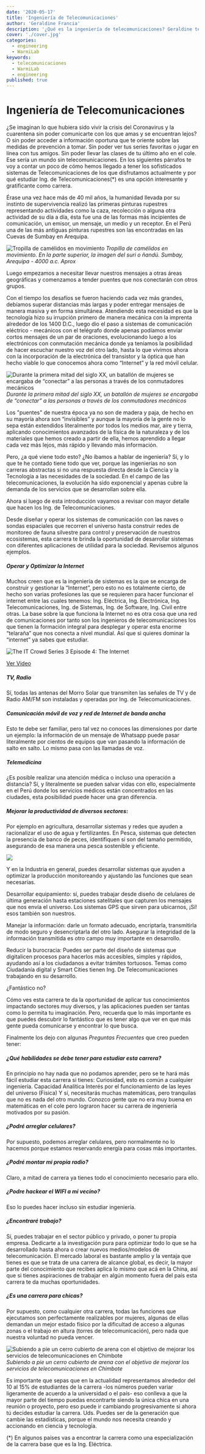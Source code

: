 ```yaml
---
date: '2020-05-17'
title: 'Ingeniería de Telecomunicaciones'
author: 'Geraldine Francia'
description: '¿Qué es la ingeniería de telecomunicaciones? Geraldine te cuenta su experiencia en esta carrera.'
cover: './cover.jpg'
categories:
  - engineering
  - WarmiLab
keywords:
  - telecomunicaciones
  - WarmiLab
  - engineering
published: true
---
```


# Ingeniería de Telecomunicaciones

¿Se imaginan lo que hubiera sido vivir la crisis del Coronavirus y la cuarentena sin poder comunicarte con los que amas y se encuentran lejos? O sin poder acceder a información oportuna que te oriente sobre las medidas de prevención a tomar. Sin poder ver tus series favoritas o jugar en línea con tus amigos. Sin poder llevar las clases de tu último año en el cole. Ese sería un mundo sin telecomunicaciones. En los siguientes párrafos te voy a contar un poco de cómo hemos llegado a tener los sofisticados sistemas de Telecomunicaciones de los que disfrutamos actualmente y por qué estudiar Ing. de Telecomunicaciones(\*) es una opción interesante y gratificante como carrera.

Érase una vez hace más de 40 mil años, la humanidad llevada por su instinto de supervivencia realizó las primeras pinturas rupestres representando actividades como la caza, recolección o alguna otra actividad de su día a día, ésta fue una de las formas más incipientes de comunicación, un emisor, un mensaje, un medio y un receptor. En el Perú una de las más antiguas pinturas rupestres son las encontradas en las Cuevas de Sumbay en Arequipa.

![Tropilla de camélidos en movimiento](./tropilla.png) _Tropilla de camélidos en movimiento. En la parte superior, la imagen del suri o ñandú. Sumbay, Arequipa - 4000 a.c. Aprox_

Luego empezamos a necesitar llevar nuestros mensajes a otras áreas geográficas y comenzamos a tender puentes que nos conectarán con otros grupos.

Con el tiempo los desafíos se fueron haciendo cada vez más grandes, debíamos superar distancias más largas y poder entregar mensajes de manera masiva y en forma simultánea. Atendiendo esta necesidad es que la tecnología hizo su irrupción primero de manera mecánica con la imprenta alrededor de los 1400 D.C., luego dio el paso a sistemas de comunicación eléctrico - mecánicos con el telégrafo donde apenas podíamos enviar cortos mensajes de un par de oraciones, evolucionando luego a los electrónicos con conmutación mecánica donde ya teníamos la posibilidad de hacer escuchar nuestro voz del otro lado, hasta lo que vivimos ahora con la incorporación de la electrónica del transistor y la óptica que han hecho viable lo que conocemos ahora como “Internet” y la red móvil celular.

![Durante la primera mitad del siglo XX, un batallón de mujeres se encargaba de “conectar” a las personas a través de los conmutadores mecánicos](./mujeres-conectando-personas.png)
_Durante la primera mitad del siglo XX, un batallón de mujeres se encargaba de “conectar” a las personas a través de los conmutadores mecánicos_

Los "puentes" de nuestra época ya no son de madera y paja, de hecho en su mayoría ahora son “invisibles” y aunque la mayoría de la gente no lo sepa están extendidos literalmente por todos los medios mar, aire y tierra, aplicando conocimientos avanzados de la física de la naturaleza y de los materiales que hemos creado a partir de ella, hemos aprendido a llegar cada vez más lejos, más rápido y llevando más información.

Pero, ¿a qué viene todo esto? ¿No íbamos a hablar de ingeniería? Sí, y lo que te he contado tiene todo que ver, porque las ingenierías no son carreras abstractas si no una respuesta directa desde la Ciencia y la Tecnología a las necesidades de la sociedad. En el campo de las telecomunicaciones, la evolución ha sido exponencial y apenas cubre la demanda de los servicios que se desarrollan sobre ella.

Ahora sí luego de esta introducción vayamos a revisar con mayor detalle que hacen los Ing. de Telecomunicaciones.

Desde diseñar y operar los sistemas de comunicación con las naves o sondas espaciales que recorren el universo hasta construir redes de monitoreo de fauna silvestre para control y preservación de nuestros ecosistemas, esta carrera te brinda la oportunidad de desarrollar sistemas con diferentes aplicaciones de utilidad para la sociedad. Revisemos algunos ejemplos.

##### Operar y Optimizar la Internet

Muchos creen que es la ingeniería de sistemas es la que se encarga de construir y gestionar la “Internet”, pero esto no es totalmente cierto, de hecho son varias profesiones las que se requieren para hacer funcionar el internet entre las cuales tenemos: Ing. Eléctrica, Ing. Electrónica, Ing. Telecomunicaciones, Ing. de Sistemas, Ing. de Software, Ing. Civil entre otras.
La base sobre la que funciona la Internet no es otra cosa que una red de comunicaciones por tanto son los ingenieros de telecomunicaciones los que tienen la formación integral para desplegar y operar esta enorme “telaraña” que nos conecta a nivel mundial.
Así que si quieres dominar la “internet” ya sabes que estudiar.

![The IT Crowd Series 3 Episode 4: The Internet](./the-internet.jpg)

[Ver Video](http://www.youtube.com/watch?v=iDbyYGrswtg)

##### TV, Radio

Sí, todas las antenas del Morro Solar que transmiten las señales de TV y de Radio AM/FM son instaladas y operadas por Ing. de Telecomunicaciones.

##### Comunicación móvil de voz y red de Internet de banda ancha

Esto te debe ser familiar, pero tal vez no conoces las dimensiones por darte un ejemplo: la información de un mensaje de Whatsapp puede pasar literalmente por cientos de equipos que van pasando la información de salto en salto. Lo mismo pasa con las llamadas de voz.

##### Telemedicina

¿Es posible realizar una atención médica o incluso una operación a distancia? Sí, y literalmente se pueden salvar vidas con ello, especialmente en el Perú donde los servicios médicos están concentrados en las ciudades, esta posibilidad puede hacer una gran diferencia.

##### Mejorar la productividad de diversos sectores:

Por ejemplo en agricultura, desarrollar sistemas y redes que ayuden a racionalizar el uso de agua y fertilizantes. En Pesca, sistemas que detecten la presencia de banco de peces, identifiquen si son del tamaño permitido, asegurando de esa manera una pesca sostenible y eficiente.

![](productividad.png)

Y en la Industria en general, puedes desarrollar sistemas que ayuden a optimizar la producción monitoreando y ajustando las funciones que sean necesarias.

Desarrollar equipamiento: sí, puedes trabajar desde diseño de celulares de última generación hasta estaciones satelitales que capturen los mensajes que nos envía el universo. Los sistemas GPS que sirven para ubicarnos, ¡Sí! esos también son nuestros.

Manejar la información: darle un formato adecuado, encriptarla, transmitirla de modo seguro y desencriptarla del otro lado. Asegurar la integridad de la información transmitida es otro campo muy importante en desarrollo.

Reducir la burocracia: Puedes ser parte del diseño de sistemas que digitalicen procesos para hacerlos más accesibles, simples y rápidos, ayudando así a los ciudadanos a evitar trámites tortuosos. Temas como Ciudadanía digital y Smart Cities tienen Ing. De Telecomunicaciones trabajando en su desarrollo.

¿Fantástico no?

Cómo ves esta carrera te da la oportunidad de aplicar tus conocimientos impactando sectores muy diversos, y las aplicaciones pueden ser tantas como lo permita tu imaginación. Pero, recuerda que lo más importante es que puedes descubrir lo fantástico que es tener algo que ver en que más gente pueda comunicarse y encontrar lo que busca.

Finalmente los dejo con algunas _Preguntas Frecuentes_ que creo pueden tener:

##### ¿Qué habilidades se debe tener para estudiar esta carrera?

En principio no hay nada que no podamos aprender, pero se te hará más fácil estudiar esta carrera si tienes:
Curiosidad, esto es común a cualquier ingeniería.
Capacidad Analítica
Interés por el funcionamiento de las leyes del universo (Física)
Y sí, necesitarás muchas matemáticas, pero tranquilas que no es nada del otro mundo. Conozco gente que no era muy buena en matemáticas en el cole pero lograron hacer su carrera de ingeniería motivados por su pasión.

##### ¿Podré arreglar celulares?

Por supuesto, podemos arreglar celulares, pero normalmente no lo hacemos porque estamos reservando energía para cosas más importantes.

##### ¿Podré montar mi propia radio?

Claro, a mitad de carrera ya tienes todo el conocimiento necesario para ello.

##### ¿Podre hackear el WIFI a mi vecino?

Eso lo puedes hacer incluso sin estudiar ingeniería.

##### ¿Encontraré trabajo?

Sí, puedes trabajar en el sector público y privado, o poner tu propia empresa. Dedicarte a la investigación pura para optimizar todo lo que se ha desarrollado hasta ahora o crear nuevos medios/modelos de telecomunicación. El mercado laboral es bastante amplio y la ventaja que tienes es que se trata de una carrera de alcance global, es decir, la mayor parte del conocimiento que recibes aplica lo mismo que acá en la China, así que si tienes aspiraciones de trabajar en algún momento fuera del país esta carrera te da muchas oportunidades.

##### ¿Es una carrera para chicas?

Por supuesto, como cualquier otra carrera, todas las funciones que ejecutamos son perfectamente realizables por mujeres, algunas de ellas demandan un mejor estado físico por la dificultad de acceso a algunas zonas o el trabajo en altura (torres de telecomunicación), pero nada que nuestra voluntad no pueda vencer.

![Subiendo a pie un cerro cubierto de arena con el objetivo de mejorar los servicios de telecomunicaciones en Chimbote](./foto-geraldine.png)
_Subiendo a pie un cerro cubierto de arena con el objetivo de mejorar los servicios de telecomunicaciones en Chimbote_

Es importante que sepas que en la actualidad representamos alrededor del 10 al 15% de estudiantes de la carrera -los números pueden variar ligeramente de acuerdo a la universidad o el país- eso conlleva a que la mayor parte del tiempo puedas encontrarte siendo la única chica en una reunión o proyecto, pero eso puede ir cambiando progresivamente si ahora tú decides estudiar la carrera. Uds. Puedes ser de la generación que cambie las estadísticas, porque el mundo nos necesita creando y accionando en ciencia y tecnología.

(\*) En algunos países vas a encontrar la carrera como una especialización de la carrera base que es la Ing. Eléctrica.
